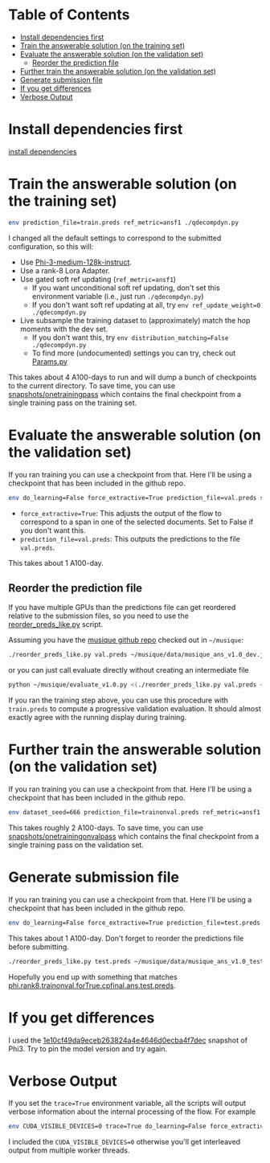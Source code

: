 
Table of Contents
=================

* [Install dependencies first](#install-dependencies-first)
* [Train the answerable solution (on the training set)](#train-the-answerable-solution-on-the-training-set)
* [Evaluate the answerable solution (on the validation set)](#evaluate-the-answerable-solution-on-the-validation-set)
   * [Reorder the prediction file](#reorder-the-prediction-file)
* [Further train the answerable solution (on the validation set)](#further-train-the-answerable-solution-on-the-validation-set)
* [Generate submission file](#generate-submission-file)
* [If you get differences](#if-you-get-differences)
* [Verbose Output](#verbose-output)

<!-- Created by https://github.com/ekalinin/github-markdown-toc -->


# Install dependencies first

[install dependencies](../README.md)

# Train the answerable solution (on the training set)

```bash
env prediction_file=train.preds ref_metric=ansf1 ./qdecompdyn.py
```

I changed all the default settings to correspond to the submitted configuration, so this will:
* Use [Phi-3-medium-128k-instruct](https://huggingface.co/microsoft/Phi-3-medium-128k-instruct).
* Use a rank-8 Lora Adapter.
* Use gated soft ref updating (`ref_metric=ansf1`)
   * If you want unconditional soft ref updating, don't set this environment variable (i.e., just run `./qdecompdyn.py`)
   * If you don't want soft ref updating at all, try `env ref_update_weight=0 ./qdecompdyn.py`
* Live subsample the training dataset to (approximately) match the hop moments with the dev set.
   * If you don't want this, try `env distribution_matching=False ./qdecompdyn.py`
   * To find more (undocumented) settings you can try, check out [Params.py](Params.py)

This takes about 4 A100-days to run and will dump a bunch of checkpoints to the current directory.  To save time, you can use [snapshots/onetrainingpass](snapshots/onetrainingpass) which contains the final checkpoint from a single training pass on the training set.

# Evaluate the answerable solution (on the validation set)

If you ran training you can use a checkpoint from that.  Here I'll be using a checkpoint that has been included in the github repo.

```bash
env do_learning=False force_extractive=True prediction_file=val.preds split=validation final_model_id=snapshots/onetrainingpass/save_musique_qdecompdyn_final_final ./qdecompdyn.py
```

* `force_extractive=True`: This adjusts the output of the flow to correspond to a span in one of the selected documents.  Set to False if you don't want this.
* `prediction_file=val.preds`: This outputs the predictions to the file `val.preds`. 

This takes about 1 A100-day.

## Reorder the prediction file

If you have multiple GPUs than the predictions file can get reordered relative to the submission files, so you need to use the [reorder_preds_like.py](reorder_preds_like.py) script.

Assuming you have the [musique github repo](https://github.com/stonybrooknlp/musique) checked out in `~/musique`:
```bash
./reorder_preds_like.py val.preds ~/musique/data/musique_ans_v1.0_dev.jsonl > val.inorder.preds
```
or you can just call evaluate directly without creating an intermediate file
```bash
python ~/musique/evaluate_v1.0.py <(./reorder_preds_like.py val.preds ~/musique/data/musique_ans_v1.0_dev.jsonl) ~/musique/data/musique_ans_v1.0_dev.jsonl
```

If you ran the training step above, you can use this procedure with `train.preds` to compute a progressive validation evaluation.  It should almost exactly agree with the running display during training.

# Further train the answerable solution (on the validation set)

If you ran training you can use a checkpoint from that.  Here I'll be using a checkpoint that has been included in the github repo.
```bash
env dataset_seed=666 prediction_file=trainonval.preds ref_metric=ansf1 split=validation train_on_dev=True final_model_id=snapshots/onetrainingpass/save_musique_qdecompdyn_final_final ./qdecompdyn.py
```
This takes roughly 2 A100-days.  To save time, you can use [snapshots/onetrainingonvalpass](snapshots/onetrainingonvalpass) which contains the final checkpoint from a single training pass on the validation set.

# Generate submission file

If you ran training you can use a checkpoint from that. Here I'll be using a checkpoint that has been included in the github repo.
```bash
env do_learning=False force_extractive=True prediction_file=test.preds split=test final_model_id=snapshots/onetrainonvalpass/save_musique_qdecompdyn_final_final ./qdecompdyn.py
```
This takes about 1 A100-day.  Don't forget to reorder the predictions file before submitting.
```bash
./reorder_preds_like.py test.preds ~/musique/data/musique_ans_v1.0_test.jsonl > test.inorder.preds
```
Hopefully you end up with something that matches [phi.rank8.trainonval.forTrue.cpfinal.ans.test.preds](phi.rank8.trainonval.forTrue.cpfinal.ans.test.preds).

# If you get differences

I used the [1e10cf49da9eceb263824a4e4646d0ecba4f7dec](https://huggingface.co/microsoft/Phi-3-medium-128k-instruct/commit/1e10cf49da9eceb263824a4e4646d0ecba4f7dec) snapshot of Phi3.  Try to pin the model version and try again. 

# Verbose Output

If you set the `trace=True` environment variable, all the scripts will output verbose information about the internal processing of the flow.  For example
```bash
env CUDA_VISIBLE_DEVICES=0 trace=True do_learning=False force_extractive=True split=validation final_model_id=snapshots/onetrainingpass/save_musique_qdecompdyn_final_final ./qdecompdyn.py
```
I included the `CUDA_VISIBLE_DEVICES=0` otherwise you'll get interleaved output from multiple worker threads.
